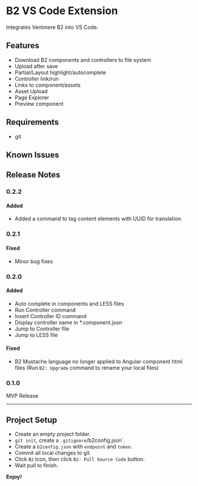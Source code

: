 # B2 VS Code Extension

Integrates Ventmere B2 into VS Code.

## Features

- Download B2 components and controllers to file system
- Upload after save
- Partial/Layout highlight/autocomplete
- Controller link/run
- Links to component/assets
- Asset Upload
- Page Explorer
- Preview component

## Requirements

- git

## Known Issues

## Release Notes

### 0.2.2

#### Added

- Added a command to tag content elements with UUID for translation.

### 0.2.1

#### Fixed

- Minor bug fixes

### 0.2.0

#### Added

- Auto complete in components and LESS files
- Run Controller command
- Insert Controller ID command
- Display controller name in \*.component.json
- Jump to Controller file
- Jump to LESS file

#### Fixed

- B2 Mustache language no longer applied to Angular component html files (Run `B2: Upgrade` command to rename your local files)

### 0.1.0

MVP Release

---

## Project Setup

- Create an empty project folder.
- `git init`, create a `.gitignore`/b2config.json`.
- Create a `b2config.json` with `endpoint` and `token`.
- Commit all local changes to git.
- Click `B2` icon, then click `B2: Pull Source Code` button.
- Wait pull to finish.

**Enjoy!**

